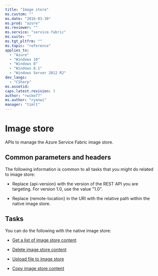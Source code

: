 ```yaml
---
title: "Image store"
ms.custom: ""
ms.date: "2016-03-30"
ms.prod: "azure"
ms.reviewer: ""
ms.service: "service-fabric"
ms.suite: ""
ms.tgt_pltfrm: ""
ms.topic: "reference"
applies_to: 
  - "Azure"
  - "Windows 10"
  - "Windows 8"
  - "Windows 8.1"
  - "Windows Server 2012 R2"
dev_langs: 
  - "CSharp"
ms.assetid: 
caps.latest.revision: 3
author: "rwike77"
ms.author: "ryanwi"
manager: "timlt"
---
```

# Image store
APIs to manage the Azure Service Fabric image store.  
  
## Common parameters and headers  
 The following information is common to all tasks that you might do related to image store:  
  
-   Replace {api-version} with the version of the REST API you are targeting. For version 1.0, use the value "1.0".  
  
-   Replace {remote-location} in the URI with the relative path within the native image store.  
  
## Tasks  
 You can do the following with the native image store:  
  
-   [Get a list of image store content](get-a-list-of-image-store-content.md)  
  
-   [Delete image store content](delete-image-store-content.md)

-   [Upload file to image store](upload-file-to-image-store.md)

-   [Copy image store content](copy-image-store-content.md)